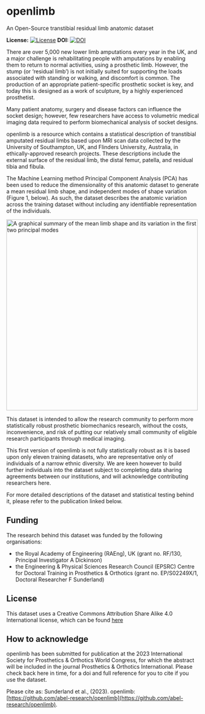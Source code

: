 # openlimb
An Open-Source transtibial residual limb anatomic dataset

**License:** [![License](https://img.shields.io/badge/license-CC--BY--SA--4.0-green)](../main/LICENSE)
**DOI:** [![DOI](https://img.shields.io/badge/doi-TBC-brightgreen)](TBC)

There are over 5,000 new lower limb amputations every year in the UK, and a major challenge is rehabilitating people with amputations by enabling them to return to normal activities, using a prosthetic limb. However, the stump (or ‘residual limb’) is not initially suited for supporting the loads associated with standing or walking, and discomfort is common. The production of an appropriate patient-specific prosthetic socket is key, and today this is designed as a work of sculpture, by a highly experienced prosthetist. 

Many patient anatomy, surgery and disease factors can influence the socket design; however, few researchers have access to volumetric medical imaging data required to perform biomechanical analysis of socket designs. 

openlimb is a resource which contains a statistical description of transtibial amputated residual limbs based upon MRI scan data collected by the University of Southampton, UK, and Flinders University, Australia, in ethically-approved research projects. These descriptions include the external surface of the residual limb, the distal femur, patella, and residual tibia and fibula.

The Machine Learning method Principal Component Analysis (PCA) has been used to reduce the dimensionality of this anatomic dataset to generate a mean residual limb shape, and independent modes of shape variation (Figure 1, below). As such, the dataset describes the anatomic variation across the training dataset without including any identifiable representation of the individuals.

<img src="../main/abstract/Modes1and2.png" alt="A graphical summary of the mean limb shape and its variation in the first two principal modes" width="500"/>

This dataset is intended to allow the research community to perform more statistically robust prosthetic biomechanics research, without the costs, inconvenience, and risk of putting our relatively small community of eligible research participants through medical imaging.

This first version of openlimb is not fully statistically robust as it is based upon only eleven training datasets, who are representative only of individuals of a narrow ethnic diversity. We are keen however to build further individuals into the dataset subject to completing data sharing agreements between our institutions, and will acknowledge contributing researchers here.

For more detailed descriptions of the dataset and statistical testing behind it, please refer to the publication linked below.

Funding
--------

The research behind this dataset was funded by the following organisations:
- the Royal Academy of Engineering (RAEng), UK (grant no. RF/130, Principal Investigator A Dickinson)
- the Engineering & Physical Sciences Research Council (EPSRC) Centre for Doctoral Training in Prosthetics & Orthotics (grant no. EP/S02249X/1, Doctoral Researcher F Sunderland)

License
--------

This dataset uses a Creative Commons Attribution Share Alike 4.0 International license, which can be found [here](../main/LICENSE)

How to acknowledge
------------------

openlimb has been submitted for publication at the 2023 International Society for Prosthetics & Orthotics World Congress, for which the abstract will be included in the journal Prosthetics & Orthotics International. Please check back here in time, for a doi and full reference for you to cite if you use the dataset. 

Please cite as:
Sunderland et al., (2023). openlimb: [https://github.com/abel-research/openlimb](https://github.com/abel-research/openlimb).
